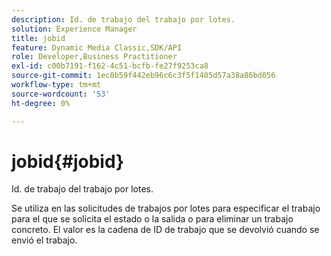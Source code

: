 ```yaml
---
description: Id. de trabajo del trabajo por lotes.
solution: Experience Manager
title: jobid
feature: Dynamic Media Classic,SDK/API
role: Developer,Business Practitioner
exl-id: c00b7191-f162-4c51-bcfb-fe27f9253ca8
source-git-commit: 1ec8b59f442eb96c6c3f5f1405d57a38a86bd056
workflow-type: tm+mt
source-wordcount: '53'
ht-degree: 0%

---
```


# jobid{#jobid}

Id. de trabajo del trabajo por lotes.

Se utiliza en las solicitudes de trabajos por lotes para especificar el trabajo para el que se solicita el estado o la salida o para eliminar un trabajo concreto. El valor es la cadena de ID de trabajo que se devolvió cuando se envió el trabajo.
